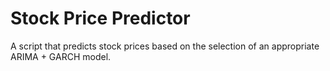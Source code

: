 # Stock Price Predictor

A script that predicts stock prices based on the selection of an appropriate ARIMA + GARCH model.
